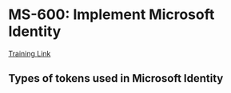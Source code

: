 # MS-600: Implement Microsoft Identity

[Training Link](https://learn.microsoft.com/en-us/training/modules/getting-started-identity/)

## Types of tokens used in Microsoft Identity


